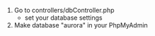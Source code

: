 1. Go to controllers/dbController.php
    - set your database settings
2. Make database "aurora" in your PhpMyAdmin